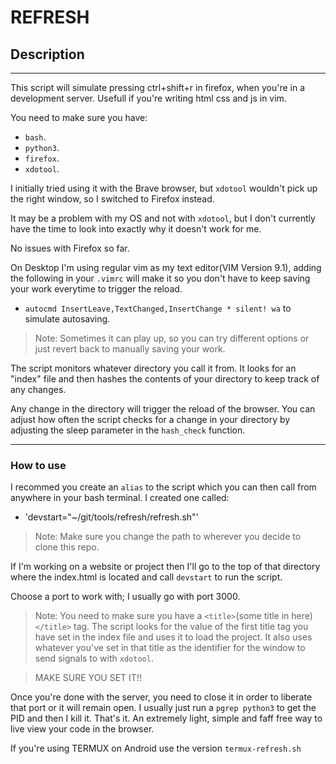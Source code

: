 # REFRESH
## Description
---
This script will simulate pressing ctrl+shift+r in firefox, when you're in a development server. Usefull if you're writing html css and js in vim.

You need to  make sure you have: 
- `bash`.
- `python3`.
- `firefox`.
- `xdotool`.

I initially tried using it with the Brave browser, but `xdotool` wouldn't pick up the right window, so I switched to Firefox instead. 

It may be a problem with my OS and not with `xdotool`, but I don't currently have the time to look into exactly why it doesn't work for me.

No issues with Firefox so far. 

On Desktop I'm using regular vim as my text editor(VIM Version 9.1), adding the following in your `.vimrc` will make it so you don't have to keep saving your work everytime to trigger the reload.
- `autocmd InsertLeave,TextChanged,InsertChange * silent! wa` to simulate autosaving.
> Note: Sometimes it can play up, so you can try different options or just revert back to manually saving your work.

The script monitors whatever directory you call it from. It looks for an "index" file and then hashes the contents of your directory to keep track of any changes. 

Any change in the directory will trigger the reload of the browser. You can adjust how often the script checks for a change in your directory by adjusting the sleep parameter in the `hash_check` function.

---
### How to use
I recommed you create an `alias` to the script which you can then call from anywhere in your bash terminal.
I created one called:
- 'devstart="~/git/tools/refresh/refresh.sh"' 
> Note: Make sure you change the path to wherever you decide to clone this repo.

If I'm working on a website or project then I'll go to the top of that directory where the index.html is located and call `devstart` to run the script. 

Choose a port to work with; I usually go with port 3000.

> Note: You need to make sure you have a `<title>`(some title in here)`</title>` tag. The script looks for the value of the first title tag you have set in the index file and uses it to load the project. It also uses whatever you've set in that title as the identifier for the window to send signals to with `xdotool`. 

>MAKE SURE YOU SET IT!!

Once you're done with the server, you need to close it in order to liberate that port or it will remain open.
I usually just run a `pgrep python3` to get the PID and then I kill it. 
That's it. An extremely light, simple and faff free way to live view your code in the browser.

If you're using TERMUX on Android use the version `termux-refresh.sh`

